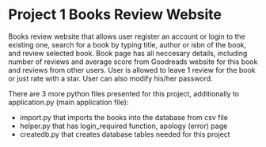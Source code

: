 # Project 1 Books Review Website

Books review website that allows user register an account or login to the existing one, search for a book by typing title, author or isbn of the book, and review selected book. Book page has all neccesary details, including number of reviews and average score from Goodreads website for this book and reviews from other users. User is allowed to leave 1 review for the book or just rate with a star. User can also modify his/her password. 


There are 3 more python files presented for this project, additionally to application.py (main application file):
- import.py that imports the books into the database from csv file
- helper.py that has login_required function, apology (error) page
- createdb.py that creates database tables needed for this project